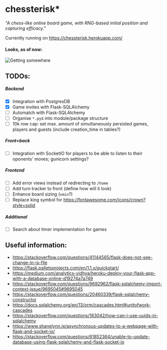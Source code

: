 # chessterisk*
*"A chess-like online board game, with RNG-based initial position and capturing efficacy."*

Currently running on https://chessterisk.herokuapp.com/

#### Looks, as of now:

![Getting somewhere](https://media.giphy.com/media/kucRgSSmSObdhqeh0N/giphy.gif)

## TODOs:

##### Backend
- [x] Integration with PostgresDB
- [x] Game invites with Flask-SQLAlchemy
- [ ] Automatch with Flask-SQLAlchemy
- [ ] Organise `*.py`s into module/package structure
- [ ] 10k row cap: set max. amount of simultaneously persisted games, players and guests (include creation_time in tables?)

##### Front+back
- [ ] Integration with SocketIO for players to be able to listen to their oponents' moves; gunicorn settings?

##### Frontend
- [ ] Add error views instead of redirecting to `/home`
- [ ] Add turn tracker to front (define how will it look)
- [ ] Enhance board sizing (`vmin`?)
- [ ] Replace king symbol for https://fontawesome.com/icons/crown?style=solid

##### Additional
- [ ] Search about timer implementation for games

## Useful information:
* https://stackoverflow.com/questions/41144565/flask-does-not-see-change-in-js-file
* https://flask.palletsprojects.com/en/1.1.x/quickstart/
* https://medium.com/analytics-vidhya/heroku-deploy-your-flask-app-with-a-database-online-d19274a7a749
* https://stackoverflow.com/questions/9692962/flask-sqlalchemy-import-context-issue/9695045#9695045
* https://stackoverflow.com/questions/20460339/flask-sqlalchemy-constructor
* https://docs.sqlalchemy.org/en/13/orm/cascades.html#unitofwork-cascades
* https://stackoverflow.com/questions/183042/how-can-i-use-uuids-in-sqlalchemy
* https://www.shanelynn.ie/asynchronous-updates-to-a-webpage-with-flask-and-socket-io/
* https://stackoverflow.com/questions/61852364/unable-to-update-database-using-flask-sqlalchemy-and-flask-socket-io
